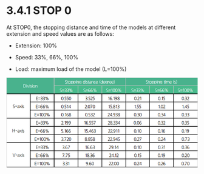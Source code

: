 # 3.4.1 STOP 0

At STOP0, the stopping distance and time of the models at different extension and speed values are as follows:

*   Extension: 100%


*   Speed: 33%, 66%, 100%


* Load: maximum load of the model (L=100%)



![](<../../_assets/image_18.png>)



